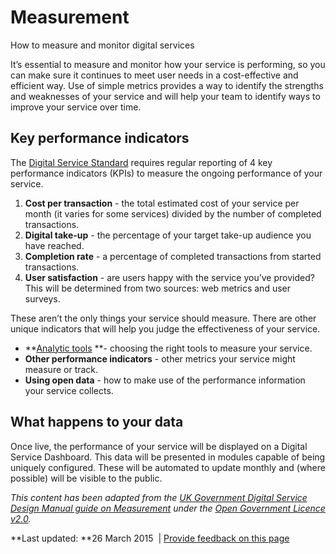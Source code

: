 Measurement
===========

How to measure and monitor digital services

It’s essential to measure and monitor how your service is performing, so you can make sure it continues to meet user needs in a cost-effective and efficient way. Use of simple metrics provides a way to identify the strengths and weaknesses of your service and will help your team to identify ways to improve your service over time.

Key performance indicators
--------------------------

The [Digital Service Standard](../index.html) requires regular reporting of 4 key performance indicators (KPIs) to measure the ongoing performance of your service.

1.  **Cost per transaction** - the total estimated cost of your service per month (it varies for some services) divided by the number of completed transactions.
2.  **Digital take-up** - the percentage of your target take-up audience you have reached.
3.  **Completion rate** - a percentage of completed transactions from started transactions.
4.  **User satisfaction** - are users happy with the service you’ve provided? This will be determined from two sources: web metrics and user surveys.

These aren’t the only things your service should measure. There are other unique indicators that will help you judge the effectiveness of your service.

-   **[Analytic tools](../../node/381.html) **- choosing the right tools to measure your service.
-   **Other performance indicators** - other metrics your service might measure or track.
-   **Using open data** - how to make use of the performance information your service collects.

What happens to your data
-------------------------

Once live, the performance of your service will be displayed on a Digital Service Dashboard. This data will be presented in modules capable of being uniquely configured. These will be automated to update monthly and (where possible) will be visible to the public.

*This content has been adapted from the [UK Government Digital Service Design Manual guide on Measurement](https://www.gov.uk/service-manual/measurement/index.html) under the [Open Government Licence v2.0](http://www.nationalarchives.gov.uk/doc/open-government-licence/version/2).*

**Last updated: **26 March 2015  | [Provide feedback on this page](../../feedback%3Furl_from=Measurement.html)

